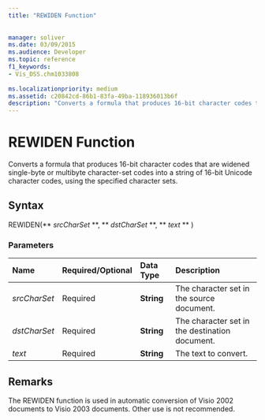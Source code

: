 ```yaml
---
title: "REWIDEN Function"
 
 
manager: soliver
ms.date: 03/09/2015
ms.audience: Developer
ms.topic: reference
f1_keywords:
- Vis_DSS.chm1033808
 
ms.localizationpriority: medium
ms.assetid: c20842cd-86b1-83fa-49ba-118936013b6f
description: "Converts a formula that produces 16-bit character codes that are widened single-byte or multibyte character-set codes into a string of 16-bit Unicode character codes, using the specified character sets."
---
```


# REWIDEN Function

Converts a formula that produces 16-bit character codes that are widened single-byte or multibyte character-set codes into a string of 16-bit Unicode character codes, using the specified character sets. 
  
## Syntax

REWIDEN(** *srcCharSet* **, ** *dstCharSet* **, ** *text* ** ) 
  
### Parameters

|**Name**|**Required/Optional**|**Data Type**|**Description**|
|:-----|:-----|:-----|:-----|
| _srcCharSet_ <br/> |Required  <br/> |**String** <br/> |The character set in the source document.  <br/> |
| _dstCharSet_ <br/> |Required  <br/> |**String** <br/> | The character set in the destination document.  <br/> |
| _text_ <br/> |Required  <br/> |**String** <br/> |The text to convert.  <br/> |
   
## Remarks

The REWIDEN function is used in automatic conversion of Visio 2002 documents to Visio 2003 documents. Other use is not recommended.
  

